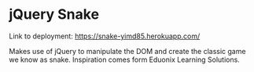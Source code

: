 # jQuery Snake

Link to deployment:
https://snake-yimd85.herokuapp.com/

Makes use of jQuery to manipulate the DOM and create the classic game we know as snake. 
Inspiration comes form Eduonix Learning Solutions.
